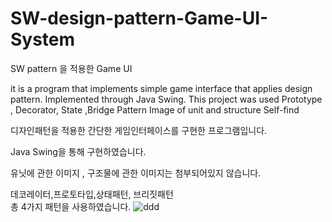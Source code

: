 # SW-design-pattern-Game-UI-System
SW pattern 을 적용한 Game UI 

it is a program that implements simple game interface that applies design pattern.
Implemented through Java Swing.
This project was used Prototype , Decorator, State ,Bridge Pattern
Image of unit and structure Self-find

디자인패턴을 적용한 간단한 게임인터페이스를 구현한 프로그램입니다.

Java Swing을 통해 구현하였습니다.

유닛에 관한 이미지 , 구조물에 관한 이미지는 첨부되어있지 않습니다.

데코레이터,프로토타입,상태패턴, 브리짓패턴  
총 4가지 패턴을 사용하였습니다.
![ddd](https://user-images.githubusercontent.com/72744580/96365829-4f5d5400-117e-11eb-8238-d0eede689d75.PNG)

